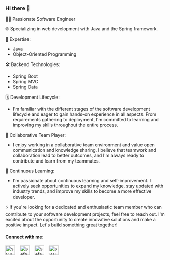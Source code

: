 ### Hi there 👋
👨‍💻 Passionate Software Engineer

🌐 Specializing in web development with Java and the Spring framework.

🔧 Expertise:
- Java
- Object-Oriented Programming

🛠️ Backend Technologies:
- Spring Boot
- Spring MVC
- Spring Data

🗓️ Development Lifecycle:
- I'm familiar with the different stages of the software development lifecycle and eager to gain hands-on experience in all aspects. From requirements gathering to deployment, I'm committed to learning and improving my skills throughout the entire process.

🤝 Collaborative Team Player:
- I enjoy working in a collaborative team environment and value open communication and knowledge sharing. I believe that teamwork and collaboration lead to better outcomes, and I'm always ready to contribute and learn from my teammates.

🚀 Continuous Learning:
- I'm passionate about continuous learning and self-improvement. I actively seek opportunities to expand my knowledge, stay updated with industry trends, and improve my skills to become a more effective developer.

⚡ If you're looking for a dedicated and enthusiastic team member who can contribute to your software development projects, feel free to reach out. I'm excited about the opportunity to create innovative solutions and make a positive impact. Let's build something great together!

#### Connect with me:
<p align="left">
  <a href="mailto:unal.sefayilmaz@skiff.com" target="_blank"><img align="center" src="https://github.com/sefaunal/sefaunal/assets/83312431/64dcfe1e-872c-4659-b249-857436be9971" alt="sy.unal" height="30" width="30" /></a>
  &nbsp;&nbsp;
  <a href="https://linkedin.com/in/sefayilmazunal" target="blank"><img align="center" src="https://raw.githubusercontent.com/rahuldkjain/github-profile-readme-generator/master/src/images/icons/Social/linked-in-alt.svg" alt="sefayilmazunal" height="30" width="30" /></a>
  &nbsp;&nbsp;
  <a href="https://twitter.com/sefayilmazunal" target="blank"><img align="center" src="https://raw.githubusercontent.com/rahuldkjain/github-profile-readme-generator/master/src/images/icons/Social/twitter.svg" alt="sefayilmazunal" height="30" width="30" /></a>
  &nbsp;&nbsp;
  <a href="https://instagram.com/sy.unal" target="blank"><img align="center" src="https://raw.githubusercontent.com/rahuldkjain/github-profile-readme-generator/master/src/images/icons/Social/instagram.svg" alt="sy.unal" height="30" width="30" /></a>
</p>
